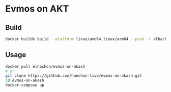 # Evmos on AKT

## Build

```sh
docker buildx build --platform linux/amd64,linux/arm64 --push -t elhachon/evmos-on-akash:v6.0.1-r4-fullindex .
```

## Usage

```sh
docker pull elhachon/evmos-on-akash
# or
git clone https://github.com/hanchon-live/evmos-on-akash.git
cd evmos-on-akash
docker-compose up
```
